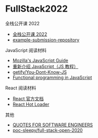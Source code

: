 # FullStack2022

全栈公开课 2022
- [全栈公开课 2022](https://fullstackopen.com/zh/)
- [example-submission-repository](https://github.com/fullstack-hy2020/example-submission-repository)

JavaScript 阅读材料
- [Mozilla's JavaScript Guide](https://developer.mozilla.org/zh-CN/docs/Web/JavaScript)
- [重新介绍 JavaScript（JS 教程）](https://developer.mozilla.org/zh-CN/docs/Web/JavaScript/A_re-introduction_to_JavaScript)
- [getify/You-Dont-Know-JS](https://github.com/getify/You-Dont-Know-JS)
- [Functional programming in JavaScript](https://youtube.com/playlist?list=PL0zVEGEvSaeEd9hlmCXrk5yUyqUag-n84)

React 阅读材料
- [React 官方文档](https://zh-hans.reactjs.org/docs/getting-started.html)
- [React Hot Loader](https://gaearon.github.io/react-hot-loader/getstarted/)

其他
- [QUOTES FOR SOFTWARE ENGINEERS](https://www.comp.nus.edu.sg/~damithch/pages/SE-quotes.htm)
- [poc-sleepy/full-stack-open-2020](https://github.com/poc-sleepy/full-stack-open-2020)
